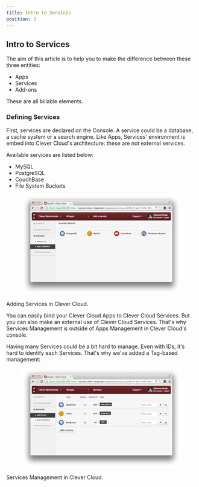 ```yaml
---
title: Intro to Services
position: 2
---
```


## Intro to Services

The aim of this article is to help you to make the difference between these three entities: 

* Apps
* Services
* Add-ons

These are all billable elements.

### Defining Services

First, services are declared on the Console. A service could be a database, a cache system or a search engine. Like Apps, Services' environment is embed into Clever Cloud's architecture: these are not external services.

Available services are listed below: 

* MySQL
* PostgreSQL
* CouchBase
* File System Buckets

<figure class="cc-content-img"><a href="/assets/images/intro-services1.png"><img src="/assets/images/intro-services1.png"></a></figure>
  <figcaption>
    Adding Services in Clever Cloud.
</figcaption>
  
You can easily bind your Clever Cloud Apps to Clever Cloud Services. But you can also make an external use of Clever Cloud Services. That's why Services Management is outside of Apps Management in Clever Cloud's console.

Having many Services could be a bit hard to manage. Even with IDs, it's hard to identify each Services. That's why we've added a Tag-based management:

<figure class="cc-content-img"><a href="/assets/images/intro-services2.png"><img src="/assets/images/intro-services2.png"></a></figure>
  <figcaption>
    Services Management in Clever Cloud.
</figcaption>